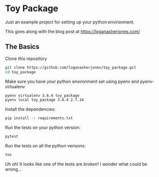 # Toy Package

Just an example project for setting up your python environment.

This goes along with the blog post at https://loganasherjones.com/


## The Basics

Clone this repository

```bash
git clone https://github.com/loganasherjones/toy_package.git
cd toy_package
```

Make sure you have your python environment set using pyenv and pyenv-virtualenv

```bash
pyenv virtualenv 3.6.4 toy_package
pyenv local toy_package 3.6.4 2.7.14
```

Install the dependencies:

```bash
pip install -r requirements.txt
```

Run the tests on your python version:

```bash
pytest
```

Run the tests on all the python verisons:

```bash
tox
```

Uh oh! It looks like one of the tests are broken! I wonder what could be wrong...
